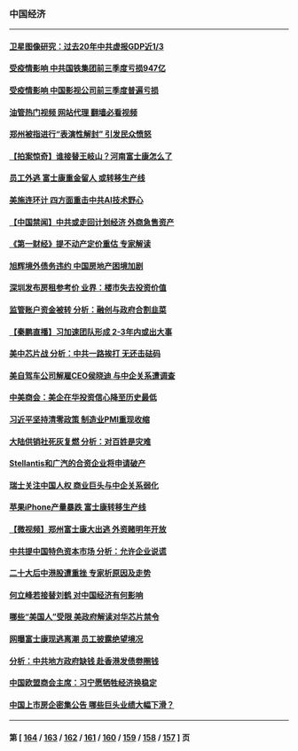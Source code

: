 ### 中国经济
---
#### [卫星图像研究：过去20年中共虚报GDP近1/3](../../pages/ncid283/n13857096.md?11020445) 
#### [受疫情影响 中共国铁集团前三季度亏损947亿](../../pages/ncid283/n13857355.md?11020445) 
#### [受疫情影响 中国影视公司前三季度普遍亏损](../../pages/ncid283/n13857322.md?11020445) 
#### [油管热门视频 网站代理 翻墙必看视频](http://132.145.103.77:81/youtube.html?11020445)
#### [郑州被指进行“表演性解封” 引发民众愤怒](../../pages/ncid283/n13857307.md?11020445) 
#### [【拍案惊奇】谁接替王岐山？河南富士康怎么了](../../pages/ncid283/n13857226.md?11020445) 
#### [员工外逃 富士康重金留人 或转移生产线](../../pages/ncid283/n13857153.md?11020445) 
#### [美施连环计 四方面重击中共AI技术野心](../../pages/ncid283/n13856034.md?11020445) 
#### [【中国禁闻】中共或走回计划经济 外商急售资产](../../pages/ncid283/n13857039.md?11020445) 
#### [《第一财经》提不动产定价重估 专家解读](../../pages/ncid283/n13856955.md?11020445) 
#### [旭辉境外债务违约 中国房地产困境加剧](../../pages/ncid283/n13856973.md?11020445) 
#### [深圳发布房租参考价 业界：楼市失去投资价值](../../pages/ncid283/n13856873.md?11020445) 
#### [监管账户资金被转 分析：融创与政府合割韭菜](../../pages/ncid283/n13856743.md?11020445) 
#### [【秦鹏直播】习加速团队形成 2-3年内或出大事](../../pages/ncid283/n13856696.md?11020445) 
#### [美中芯片战 分析：中共一路挨打 无还击砝码](../../pages/ncid283/n13856640.md?11020445) 
#### [美自驾车公司解雇CEO侯晓迪 与中企关系遭调查](../../pages/ncid283/n13856625.md?11020445) 
#### [中美商会：美企在华投资信心降至历史最低](../../pages/ncid283/n13856637.md?11020445) 
#### [习近平坚持清零政策 制造业PMI重现收缩](../../pages/ncid283/n13854950.md?11020445) 
#### [大陆供销社死灰复燃 分析：对百姓是灾难](../../pages/ncid283/n13856528.md?11020445) 
#### [Stellantis和广汽的合资企业将申请破产](../../pages/ncid283/n13856570.md?11020445) 
#### [瑞士关注中国人权 商业巨头与中企关系弱化](../../pages/ncid283/n13856210.md?11020445) 
#### [苹果iPhone产量暴跌 富士康转移生产线](../../pages/ncid283/n13856463.md?11020445) 
#### [【微视频】郑州富士康大出逃 外资赌明年开放](../../pages/ncid283/n13856446.md?11020445) 
#### [中共提中国特色资本市场 分析：允许企业说谎](../../pages/ncid283/n13856249.md?11020445) 
#### [二十大后中港股遭重挫 专家析原因及走势](../../pages/ncid283/n13855972.md?11020445) 
#### [何立峰若接替刘鹤 对中国经济有何影响](../../pages/ncid283/n13855973.md?11020445) 
#### [哪些“美国人”受限 美政府解读对华芯片禁令](../../pages/ncid283/n13855991.md?11020445) 
#### [网曝富士康现逃离潮 员工披露绝望境况](../../pages/ncid283/n13855878.md?11020445) 
#### [分析：中共地方政府缺钱 赴香港发债劵圈钱](../../pages/ncid283/n13855612.md?11020445) 
#### [中国欧盟商会主席：习宁愿牺牲经济换稳定](../../pages/ncid283/n13855497.md?11020445) 
#### [中国上市房企密集公告 哪些巨头业绩大幅下滑？](../../pages/ncid283/n13855504.md?11020445) 

---
#### 第 [ [164](./164.md?11020445) / [163](./163.md?11020445) / [162](./162.md?11020445) / [161](./161.md?11020445) / [160](./160.md?11020445) / [159](./159.md?11020445) / [158](./158.md?11020445) / [157](./157.md?11020445) ] 页
